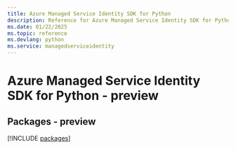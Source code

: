 ```yaml
---
title: Azure Managed Service Identity SDK for Python
description: Reference for Azure Managed Service Identity SDK for Python
ms.date: 01/22/2025
ms.topic: reference
ms.devlang: python
ms.service: managedserviceidentity
---
```

# Azure Managed Service Identity SDK for Python - preview
## Packages - preview
[!INCLUDE [packages](managed-service-identity-index.md)]